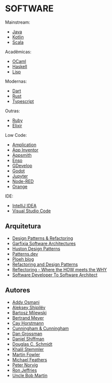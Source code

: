 # SOFTWARE

Mainstream:

- [Java](software/java.md 'Java')
- [Kotlin](software/kotlin.md 'Kotlin')
- [Scala](software/scala.md 'Scala')

Acadêmicas:

- [OCaml](software/ocaml.md 'OCaml')
- [Haskell](software/haskell.mds 'Haskell')
- [Lisp](software/lisp.md 'Lisp')

Modernas:

- [Dart](software/dart.md 'Dart')
- [Rust](software/rust.md 'Rust')
- [Typescript](software/typescript.md 'Typescript')

Outras:

- [Ruby](software/ruby.md 'Ruby')
- [Elixir](software/elixir.md 'Elixir')

Low Code:

- [Amplication](https://amplication.com/ 'Amplication')
- [App Inventor](http://appinventor.mit.edu/ 'App Inventor')
- [Appsmith](https://github.com/appsmithorg/appsmith 'Appsmith')
- [Enso](https://enso.org/ 'Enso')
- [GDevelop](https://gdevelop.io/ 'GDevelop')
- [Godot](https://godotengine.org/ 'Godot')
- [Jupyter](https://jupyter.org/ 'Jupyter')
- [Node-RED](https://nodered.org/ 'Node-RED')
- [Orange](https://orangedatamining.com/ 'Orange')

IDE:

- [IntelliJ IDEA](jetbrains.com/idea/ 'IntelliJ IDEA')
- [Visual Studio Code](https://code.visualstudio.com/ 'Visual Studio Code')

## Arquitetura

- [Design Patterns & Refactoring](https://sourcemaking.com/ 'Design Patterns & Refactoring')
- [Garfixia Software Architectures](https://www.dossier-andreas.net/software_architecture/ 'Garfixia Software Architectures')
- [Huston Design Patterns](http://www.vincehuston.org/dp/ 'Huston Design Patterns')
- [Patterns.dev](https://www.patterns.dev/ 'Patterns.dev')
- [Ploeh blog](https://blog.ploeh.dk/ 'Ploeh blog')
- [Refactoring and Design Patterns](https://refactoring.guru/ 'Refactoring and Design Patterns')
- [Reflectoring - Where the HOW meets the WHY](https://reflectoring.io/ 'Reflectoring - Where the HOW meets the WHY')
- [Software Developer To Software Architect](https://developertoarchitect.com/ 'Software Developer To Software Architect')

## Autores

- [Addy Osmani](https://addyosmani.com/ 'Addy Osmani')
- [Aleksey Shipilëv](https://shipilev.net/ 'Aleksey Shipilëv')
- [Bartosz Milewski](https://bartoszmilewski.com/ 'Bartosz Milewski')
- [Bertrand Meyer](https://bertrandmeyer.com/ 'Bertrand Meyer')
- [Cay Horstmann](https://horstmann.com/ 'Cay Horstmann')
- [Cunningham & Cunningham](http://c2.com/ 'Cunningham & Cunningham')
- [Dan Grossman](https://homes.cs.washington.edu/~djg/ 'Dan Grossman')
- [Daniel Shiffman](https://shiffman.net/ 'Daniel Shiffman')
- [Douglas C. Schmidt](https://www.dre.vanderbilt.edu/~schmidt/ 'Douglas C. Schmidt')
- [Khalil Stemmler](https://khalilstemmler.com/ 'Khalil Stemmler')
- [Martin Fowler](https://martinfowler.com/ 'Martin Fowler')
- [Michael Feathers](https://michaelfeathers.silvrback.com/ 'Michael Feathers')
- [Peter Norvig](https://norvig.com/ 'Peter Norvig')
- [Ron Jeffries](https://ronjeffries.com/ 'Ron Jeffries')
- [Uncle Bob Martin](http://cleancoder.com/ 'Uncle Bob Martin')
